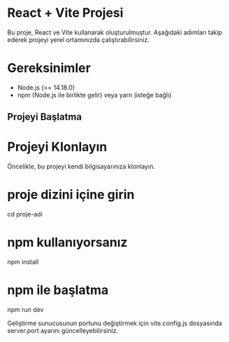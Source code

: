# React + Vite Projesi

Bu proje, React ve Vite kullanarak oluşturulmuştur. Aşağıdaki adımları takip ederek projeyi yerel ortamınızda çalıştırabilirsiniz.

# Gereksinimler

- Node.js (>= 14.18.0)
- npm (Node.js ile birlikte gelir) veya yarn (isteğe bağlı)

## Projeyi Başlatma

# Projeyi Klonlayın
Öncelikle, bu projeyi kendi bilgisayarınıza klonlayın.

# proje dizini içine girin
cd proje-adi
# npm kullanıyorsanız
npm install
# npm ile başlatma
npm run dev

Geliştirme sunucusunun portunu değiştirmek için vite.config.js dosyasında server.port ayarını güncelleyebilirsiniz.



